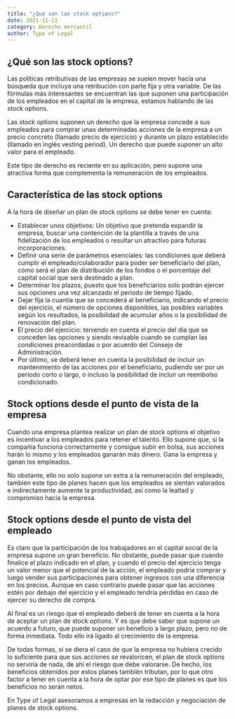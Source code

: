 ```yaml
---
title: "¿Qué son las stock options?"
date: 2021-11-11
category: Derecho mercantil
author: Type of Legal
---
```


¿**Qué son las stock options?**
-------------------------------

Las políticas retributivas de las empresas se suelen mover hacía una búsqueda que incluya una retribución con parte fija y otra variable. De las fórmulas más interesantes se encuentran las que suponen una participación de los empleados en el capital de la empresa, estamos hablando de las stock options.

Las stock options suponen un derecho que la empresa concede a sus empleados para comprar unas determinadas acciones de la empresa a un precio concreto (llamado precio de ejercicio) y durante un plazo establecido (llamado en inglés vesting period). Un derecho que puede suponer un alto valor para el empleado.

Este tipo de derecho es reciente en su aplicación, pero supone una atractiva forma que complementa la remuneración de los empleados.

**Característica de las stock options**
---------------------------------------

A la hora de diseñar un plan de stock options se debe tener en cuenta:

*   Establecer unos objetivos: Un objetivo que pretenda expandir la empresa, buscar una contención de la plantilla a través de una fidelización de los empleados o resultar un atractivo para futuras incorporaciones.
*   Definir una serie de parámetros esenciales: las condiciones que deberá cumplir el empleado/colaborador para poder ser beneficiario del plan, cómo será el plan de distribución de los fondos o el porcentaje del capital social que será destinado a plan.
*   Determinar los plazos, puesto que los beneficiarios solo podrán ejercer sus opciones una vez alcanzado el periodo de tiempo fijado.
*   Dejar fija la cuantía que se concederá al beneficiario, indicando el precio del ejercicio, el número de opciones disponibles, las posibles variables según los resultados, la posibilidad de acumular años o la posibilidad de renovación del plan.
*   El precio del ejercicio: teniendo en cuenta el precio del día que se conceden las opciones y siendo revisable cuando se cumplan las condiciones preacordadas o por acuerdo del Consejo de Administración.
*   Por último, se deberá tener en cuenta la posibilidad de incluir un mantenimiento de las acciones por el beneficiario, pudiendo ser por un periodo corto o largo, o incluso la posibilidad de incluir un reembolso condicionado.

**Stock options desde el punto de vista de la empresa**
-------------------------------------------------------

Cuando una empresa plantea realizar un plan de stock options el objetivo es incentivar a los empleados para retener el talento. Ello supone que, si la compañía funciona correctamente y consigue subir en bolsa, sus acciones harán lo mismo y los empleados ganarán más dinero. Gana la empresa y ganan los empleados.

No obstante, ello no solo supone un extra a la remuneración del empleado, también este tipo de planes hacen que los empleados se sientan valorados e indirectamente aumente la productividad, así como la lealtad y compromiso hacia la empresa.

**Stock options desde el punto de vista del empleado**
------------------------------------------------------

Es claro que la participación de los trabajadores en el capital social de la empresa supone un gran beneficio. No obstante, puede pasar que cuando finalice el plazo indicado en el plan, y cuando el precio del ejercicio tenga un valor menor que el potencial de la acción, el empleado podría comprar y luego vender sus participaciones para obtener ingresos con una diferencia en los precios. Aunque en caso contrario puede pasar que las acciones estén por debajo del ejercicio y el empleado tendría pérdidas en caso de ejercer su derecho de compra.

Al final es un riesgo que el empleado deberá de tener en cuenta a la hora de aceptar un plan de stock options. Y es que debe saber que supone un acuerdo a futuro, que puede suponer un beneficio a largo plazo, pero no de forma inmediata. Todo ello irá ligado al crecimiento de la empresa.

De todas formas, si se diera el caso de que la empresa no hubiera crecido lo suficiente para que sus acciones se revaloricen, el plan de stock options no serviría de nada, de ahí el riesgo que debe valorarse. De hecho, los beneficios obtenidos por estos planes también tributan, por lo que otro factor a tener en cuenta a la hora de optar por ese tipo de planes es que los beneficios no serán netos.

En Type of Legal asesoramos a empresas en la redacción y negociación de planes de stock options.

